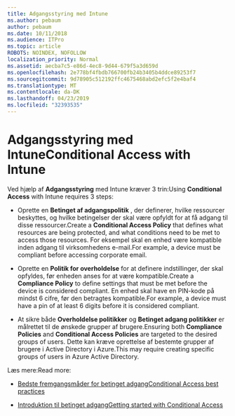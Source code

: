 ```yaml
---
title: Adgangsstyring med Intune
ms.author: pebaum
author: pebaum
ms.date: 10/11/2018
ms.audience: ITPro
ms.topic: article
ROBOTS: NOINDEX, NOFOLLOW
localization_priority: Normal
ms.assetid: aecba7c5-e86d-4ec8-9d44-679f5a3d659d
ms.openlocfilehash: 2e778bf4fbdb766700fb24b3405b4ddce89253f7
ms.sourcegitcommit: 9d78905c512192ffc4675468abd2efc5f2e4baf4
ms.translationtype: MT
ms.contentlocale: da-DK
ms.lasthandoff: 04/23/2019
ms.locfileid: "32393535"
---
```

# <a name="conditional-access-with-intune"></a><span data-ttu-id="1dfd8-102">Adgangsstyring med Intune</span><span class="sxs-lookup"><span data-stu-id="1dfd8-102">Conditional Access with Intune</span></span>

<span data-ttu-id="1dfd8-103">Ved hjælp af **Adgangsstyring** med Intune kræver 3 trin:</span><span class="sxs-lookup"><span data-stu-id="1dfd8-103">Using **Conditional Access** with Intune requires 3 steps:</span></span> 
  
- <span data-ttu-id="1dfd8-104">Oprette en **Betinget af adgangspolitik** , der definerer, hvilke ressourcer beskyttes, og hvilke betingelser der skal være opfyldt for at få adgang til disse ressourcer.</span><span class="sxs-lookup"><span data-stu-id="1dfd8-104">Create a **Conditional Access Policy** that defines what resources are being protected, and what conditions need to be met to access those resources.</span></span> <span data-ttu-id="1dfd8-105">For eksempel skal en enhed være kompatible inden adgang til virksomhedens e-mail.</span><span class="sxs-lookup"><span data-stu-id="1dfd8-105">For example, a device must be compliant before accessing corporate email.</span></span> 
    
- <span data-ttu-id="1dfd8-106">Oprette en **Politik for overholdelse** for at definere indstillinger, der skal opfyldes, før enheden anses for at være kompatible.</span><span class="sxs-lookup"><span data-stu-id="1dfd8-106">Create a **Compliance Policy** to define settings that must be met before the device is considered compliant.</span></span> <span data-ttu-id="1dfd8-107">En enhed skal have en PIN-kode på mindst 6 cifre, før den betragtes kompatible.</span><span class="sxs-lookup"><span data-stu-id="1dfd8-107">For example, a device must have a pin of at least 6 digits before it is considered compliant.</span></span> 
    
- <span data-ttu-id="1dfd8-108">At sikre både **Overholdelse politikker** og **Betinget adgang politikker** er målrettet til de ønskede grupper af brugere.</span><span class="sxs-lookup"><span data-stu-id="1dfd8-108">Ensuring both **Compliance Policies** and **Conditional Access Policies** are targeted to the desired groups of users.</span></span> <span data-ttu-id="1dfd8-109">Dette kan kræve oprettelse af bestemte grupper af brugere i Active Directory i Azure.</span><span class="sxs-lookup"><span data-stu-id="1dfd8-109">This may require creating specific groups of users in Azure Active Directory.</span></span> 
    
<span data-ttu-id="1dfd8-110">Læs mere:</span><span class="sxs-lookup"><span data-stu-id="1dfd8-110">Read more:</span></span>
  
- [<span data-ttu-id="1dfd8-111">Bedste fremgangsmåder for betinget adgang</span><span class="sxs-lookup"><span data-stu-id="1dfd8-111">Conditional Access best practices</span></span>](https://docs.microsoft.com/azure/active-directory/conditional-access/best-practices)
    
- [<span data-ttu-id="1dfd8-112">Introduktion til betinget adgang</span><span class="sxs-lookup"><span data-stu-id="1dfd8-112">Getting started with Conditional Access </span></span>](https://docs.microsoft.com/azure/active-directory/active-directory-conditional-access-azure-portal-get-started)
    

